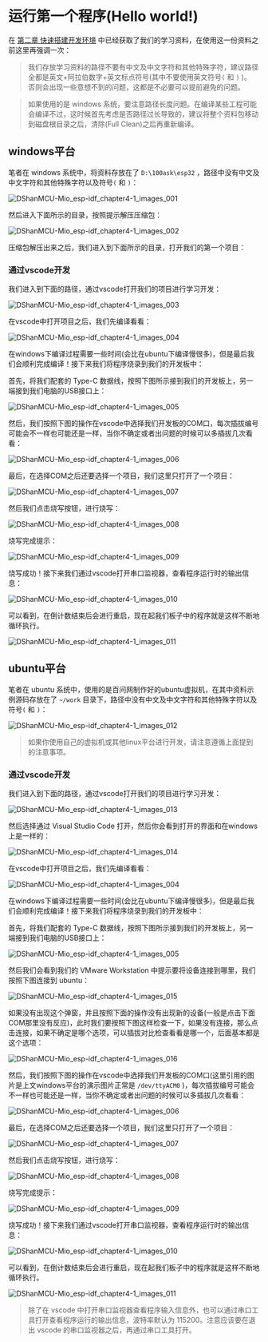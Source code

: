 
# 运行第一个程序(Hello world!)

在 [第二章 快速搭建开发环境](DShanMCU-Mio/ESP-IDF/chapter2-1.md) 中已经获取了我们的学习资料，在使用这一份资料之前这里再强调一次：

> 我们存放学习资料的路径不要有中文及中文字符和其他特殊字符，建议路径全都是英文+阿拉伯数字+英文标点符号(其中不要使用英文符号`(` 和 `)` )。 否则会出现一些意想不到的问题，这都是不必要可以提前避免的问题。

> 如果使用的是 windows 系统，要注意路径长度问题。在编译某些工程可能会编译不过，这时候首先考虑是否路径过长导致的，建议将整个资料包移动到磁盘根目录之后，清除(Full Clean)之后再重新编译。

## windows平台

笔者在 windows 系统中，将资料存放在了 `D:\100ask\esp32` ，路径中没有中文及中文字符和其他特殊字符以及符号`(` 和 `)`：

![DShanMCU-Mio_esp-idf_chapter4-1_images_001](https://photos.100ask.net/esp32-docs/DShanMCU-Mio/ESP-IDF/chapter4/DShanMCU-Mio_esp-idf_chapter4-1_images_001.jpg)

然后进入下面所示的目录，按照提示解压压缩包：

![DShanMCU-Mio_esp-idf_chapter4-1_images_002](https://photos.100ask.net/esp32-docs/DShanMCU-Mio/ESP-IDF/chapter4/DShanMCU-Mio_esp-idf_chapter4-1_images_002.jpg)

压缩包解压出来之后，我们进入到下面所示的目录，打开我们的第一个项目：

### 通过vscode开发

我们进入到下面的路径，通过vscode打开我们的项目进行学习开发：

![DShanMCU-Mio_esp-idf_chapter4-1_images_003](https://photos.100ask.net/esp32-docs/DShanMCU-Mio/ESP-IDF/chapter4/DShanMCU-Mio_esp-idf_chapter4-1_images_003.jpg)

在vscode中打开项目之后，我们先编译看看：

![DShanMCU-Mio_esp-idf_chapter4-1_images_004](https://photos.100ask.net/esp32-docs/DShanMCU-Mio/ESP-IDF/chapter4/DShanMCU-Mio_esp-idf_chapter4-1_images_004.jpg)

在windows下编译过程需要一些时间(会比在ubuntu下编译慢很多)，但是最后我们会顺利完成编译！接下来我们将程序烧录到我们的开发板中：

首先，将我们配套的 Type-C 数据线，按照下图所示接到我们的开发板上，另一端接到我们电脑的USB接口上：

![DShanMCU-Mio_esp-idf_chapter4-1_images_005](https://photos.100ask.net/esp32-docs/DShanMCU-Mio/ESP-IDF/chapter4/DShanMCU-Mio_esp-idf_chapter4-1_images_005.jpg)

然后，我们按照下图的操作在vscode中选择我们开发板的COM口，每次插拔编号可能会不一样也可能还是一样，当你不确定或者出问题的时候可以多插拔几次看看：

![DShanMCU-Mio_esp-idf_chapter4-1_images_006](https://photos.100ask.net/esp32-docs/DShanMCU-Mio/ESP-IDF/chapter4/DShanMCU-Mio_esp-idf_chapter4-1_images_006.jpg)

最后，在选择COM之后还要选择一个项目，我们这里只打开了一个项目：

![DShanMCU-Mio_esp-idf_chapter4-1_images_007](https://photos.100ask.net/esp32-docs/DShanMCU-Mio/ESP-IDF/chapter4/DShanMCU-Mio_esp-idf_chapter4-1_images_007.jpg)


然后我们点击烧写按钮，进行烧写：

![DShanMCU-Mio_esp-idf_chapter4-1_images_008](https://photos.100ask.net/esp32-docs/DShanMCU-Mio/ESP-IDF/chapter4/DShanMCU-Mio_esp-idf_chapter4-1_images_008.jpg)

烧写完成提示：

![DShanMCU-Mio_esp-idf_chapter4-1_images_009](https://photos.100ask.net/esp32-docs/DShanMCU-Mio/ESP-IDF/chapter4/DShanMCU-Mio_esp-idf_chapter4-1_images_009.jpg)

烧写成功！接下来我们通过vscode打开串口监视器，查看程序运行时的输出信息：

![DShanMCU-Mio_esp-idf_chapter4-1_images_010](https://photos.100ask.net/esp32-docs/DShanMCU-Mio/ESP-IDF/chapter4/DShanMCU-Mio_esp-idf_chapter4-1_images_010.jpg)


可以看到，在倒计数结束后会进行重启，现在起我们板子中的程序就是这样不断地循环执行。

![DShanMCU-Mio_esp-idf_chapter4-1_images_011](https://photos.100ask.net/esp32-docs/DShanMCU-Mio/ESP-IDF/chapter4/DShanMCU-Mio_esp-idf_chapter4-1_images_011.jpg)

## ubuntu平台

笔者在 ubuntu 系统中，使用的是百问网制作好的ubuntu虚拟机，在其中资料示例源码存放在了 `~/work` 目录下，路径中没有中文及中文字符和其他特殊字符以及符号`(` 和 `)`：

![DShanMCU-Mio_esp-idf_chapter4-1_images_012](https://photos.100ask.net/esp32-docs/DShanMCU-Mio/ESP-IDF/chapter4/DShanMCU-Mio_esp-idf_chapter4-1_images_012.jpg)

> 如果你使用自己的虚拟机或其他linux平台进行开发，请注意遵循上面提到的注意事项。


### 通过vscode开发

我们进入到下面的路径，通过vscode打开我们的项目进行学习开发：

![DShanMCU-Mio_esp-idf_chapter4-1_images_013](https://photos.100ask.net/esp32-docs/DShanMCU-Mio/ESP-IDF/chapter4/DShanMCU-Mio_esp-idf_chapter4-1_images_013.jpg)

然后选择通过 Visual Studio Code 打开，然后你会看到打开的界面和在windows 上是一样的：

![DShanMCU-Mio_esp-idf_chapter4-1_images_014](https://photos.100ask.net/esp32-docs/DShanMCU-Mio/ESP-IDF/chapter4/DShanMCU-Mio_esp-idf_chapter4-1_images_014.jpg)


在vscode中打开项目之后，我们先编译看看：

![DShanMCU-Mio_esp-idf_chapter4-1_images_004](https://photos.100ask.net/esp32-docs/DShanMCU-Mio/ESP-IDF/chapter4/DShanMCU-Mio_esp-idf_chapter4-1_images_004.jpg)

在windows下编译过程需要一些时间(会比在ubuntu下编译慢很多)，但是最后我们会顺利完成编译！接下来我们将程序烧录到我们的开发板中：

首先，将我们配套的 Type-C 数据线，按照下图所示接到我们的开发板上，另一端接到我们电脑的USB接口上：

![DShanMCU-Mio_esp-idf_chapter4-1_images_005](https://photos.100ask.net/esp32-docs/DShanMCU-Mio/ESP-IDF/chapter4/DShanMCU-Mio_esp-idf_chapter4-1_images_005.jpg)

然后我们会看到我们的 VMware Workstation 中提示要将设备连接到哪里，我们按照下图连接到 ubuntu：

![DShanMCU-Mio_esp-idf_chapter4-1_images_015](https://photos.100ask.net/esp32-docs/DShanMCU-Mio/ESP-IDF/chapter4/DShanMCU-Mio_esp-idf_chapter4-1_images_015.jpg)

如果没有出现这个弹窗，并且按照下面的操作没有出现新的设备(一般是点击下面COM那里没有反应)，此时我们要按照下图这样检查一下，如果没有连接，那么点击连接，如果不确定是哪个选项，可以插拔对比检查看看是哪一个，后面基本都是这个选项：

![DShanMCU-Mio_esp-idf_chapter4-1_images_016](https://photos.100ask.net/esp32-docs/DShanMCU-Mio/ESP-IDF/chapter4/DShanMCU-Mio_esp-idf_chapter4-1_images_016.jpg)

然后，我们按照下图的操作在vscode中选择我们开发板的COM口(这里引用的图片是上文windows平台的演示图片正常是 `/dev/ttyACM0` )，每次插拔编号可能会不一样也可能还是一样，当你不确定或者出问题的时候可以多插拔几次看看：

![DShanMCU-Mio_esp-idf_chapter4-1_images_006](https://photos.100ask.net/esp32-docs/DShanMCU-Mio/ESP-IDF/chapter4/DShanMCU-Mio_esp-idf_chapter4-1_images_006.jpg)

最后，在选择COM之后还要选择一个项目，我们这里只打开了一个项目：

![DShanMCU-Mio_esp-idf_chapter4-1_images_007](https://photos.100ask.net/esp32-docs/DShanMCU-Mio/ESP-IDF/chapter4/DShanMCU-Mio_esp-idf_chapter4-1_images_007.jpg)


然后我们点击烧写按钮，进行烧写：

![DShanMCU-Mio_esp-idf_chapter4-1_images_008](https://photos.100ask.net/esp32-docs/DShanMCU-Mio/ESP-IDF/chapter4/DShanMCU-Mio_esp-idf_chapter4-1_images_008.jpg)

烧写完成提示：

![DShanMCU-Mio_esp-idf_chapter4-1_images_009](https://photos.100ask.net/esp32-docs/DShanMCU-Mio/ESP-IDF/chapter4/DShanMCU-Mio_esp-idf_chapter4-1_images_009.jpg)

烧写成功！接下来我们通过vscode打开串口监视器，查看程序运行时的输出信息：

![DShanMCU-Mio_esp-idf_chapter4-1_images_010](https://photos.100ask.net/esp32-docs/DShanMCU-Mio/ESP-IDF/chapter4/DShanMCU-Mio_esp-idf_chapter4-1_images_010.jpg)


可以看到，在倒计数结束后会进行重启，现在起我们板子中的程序就是这样不断地循环执行。

![DShanMCU-Mio_esp-idf_chapter4-1_images_011](https://photos.100ask.net/esp32-docs/DShanMCU-Mio/ESP-IDF/chapter4/DShanMCU-Mio_esp-idf_chapter4-1_images_011.jpg)


> 除了在 vscode 中打开串口监视器查看程序输入信息外，也可以通过串口工具打开查看程序运行的输出信息，波特率默认为 115200。注意应该要在退出 vscode 的串口监视器之后，再通过串口工具打开。
